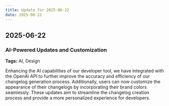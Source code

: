 ```yaml
---
title: Update for 2025-06-22
date: 2025-06-22
---
```


## 2025-06-22

### AI-Powered Updates and Customization
**Tags:** AI, Design

Enhancing the AI capabilities of our developer tool, we have integrated with the OpenAI API to further improve the accuracy and efficiency of our changelog generation process. Additionally, users can now customize the appearance of their changelogs by incorporating their brand colors seamlessly. These updates aim to streamline the changelog creation process and provide a more personalized experience for developers.
